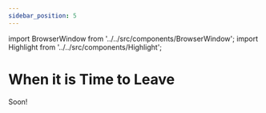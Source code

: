 ```yaml
---
sidebar_position: 5
---
```


import BrowserWindow from '../../src/components/BrowserWindow';
import Highlight from '../../src/components/Highlight';

# When it is Time to Leave

Soon!
